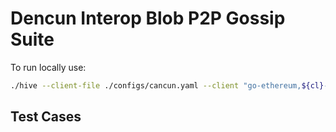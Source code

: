 # Dencun Interop Blob P2P Gossip Suite

To run locally use:

```bash
./hive --client-file ./configs/cancun.yaml --client "go-ethereum,${cl}-bn,${cl}-vc" --sim eth2/dencun --sim.limit "eth2-deneb-p2p-blobs-gossip/"
```

## Test Cases

